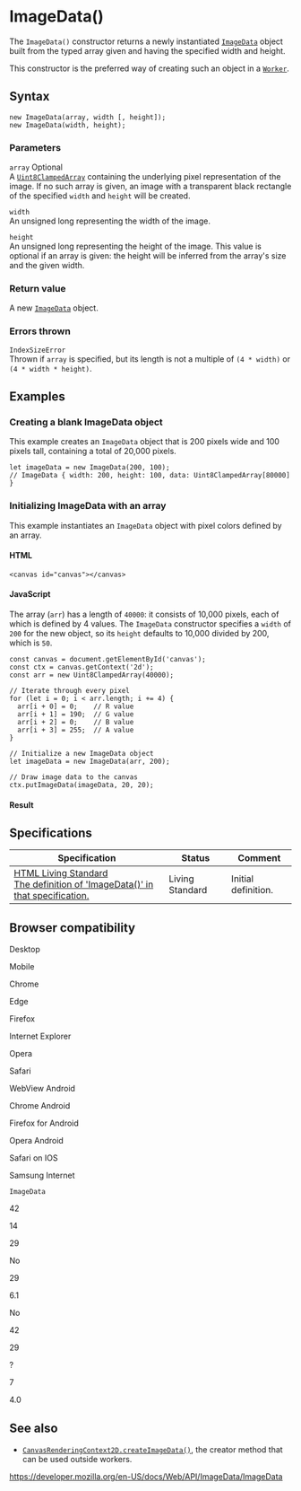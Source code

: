 ImageData()
===========

The `ImageData()` constructor returns a newly instantiated [`ImageData`](../imagedata) object built from the typed array given and having the specified width and height.

This constructor is the preferred way of creating such an object in a [`Worker`](../worker).

Syntax
------

    new ImageData(array, width [, height]);
    new ImageData(width, height);

### Parameters

 `array` <span class="badge inline optional">Optional</span>   
A [`Uint8ClampedArray`](https://developer.mozilla.org/en-US/docs/Web/JavaScript/Reference/Global_Objects/Uint8ClampedArray) containing the underlying pixel representation of the image. If no such array is given, an image with a transparent black rectangle of the specified `width` and `height` will be created.

`width`  
An unsigned long representing the width of the image.

`height`  
An unsigned long representing the height of the image. This value is optional if an array is given: the height will be inferred from the array's size and the given width.

### Return value

A new [`ImageData`](../imagedata) object.

### Errors thrown

`IndexSizeError`  
Thrown if `array` is specified, but its length is not a multiple of `(4 * width)` or `(4 * width * height)`.

Examples
--------

### Creating a blank ImageData object

This example creates an `ImageData` object that is 200 pixels wide and 100 pixels tall, containing a total of 20,000 pixels.

    let imageData = new ImageData(200, 100);
    // ImageData { width: 200, height: 100, data: Uint8ClampedArray[80000] }

### Initializing ImageData with an array

This example instantiates an `ImageData` object with pixel colors defined by an array.

#### HTML

    <canvas id="canvas"></canvas>

#### JavaScript

The array (`arr`) has a length of `40000`: it consists of 10,000 pixels, each of which is defined by 4 values. The `ImageData` constructor specifies a `width` of `200` for the new object, so its `height` defaults to 10,000 divided by 200, which is `50`.

    const canvas = document.getElementById('canvas');
    const ctx = canvas.getContext('2d');
    const arr = new Uint8ClampedArray(40000);

    // Iterate through every pixel
    for (let i = 0; i < arr.length; i += 4) {
      arr[i + 0] = 0;    // R value
      arr[i + 1] = 190;  // G value
      arr[i + 2] = 0;    // B value
      arr[i + 3] = 255;  // A value
    }

    // Initialize a new ImageData object
    let imageData = new ImageData(arr, 200);

    // Draw image data to the canvas
    ctx.putImageData(imageData, 20, 20);

#### Result

Specifications
--------------

<table><thead><tr class="header"><th>Specification</th><th>Status</th><th>Comment</th></tr></thead><tbody><tr class="odd"><td><a href="https://html.spec.whatwg.org/multipage/scripting.html#dom-imagedata">HTML Living Standard<br />
<span class="small">The definition of 'ImageData()' in that specification.</span></a></td><td><span class="spec-living">Living Standard</span></td><td>Initial definition.</td></tr></tbody></table>

Browser compatibility
---------------------

Desktop

Mobile

Chrome

Edge

Firefox

Internet Explorer

Opera

Safari

WebView Android

Chrome Android

Firefox for Android

Opera Android

Safari on IOS

Samsung Internet

`ImageData`

42

14

29

No

29

6.1

No

42

29

?

7

4.0

See also
--------

-   [`CanvasRenderingContext2D.createImageData()`](../canvasrenderingcontext2d/createimagedata), the creator method that can be used outside workers.

<a href="https://developer.mozilla.org/en-US/docs/Web/API/ImageData/ImageData" class="_attribution-link">https://developer.mozilla.org/en-US/docs/Web/API/ImageData/ImageData</a>
